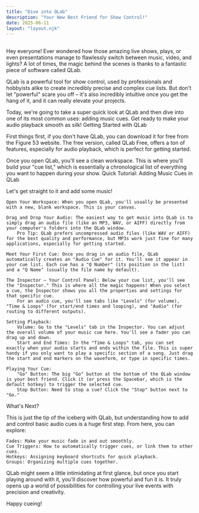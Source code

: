 ```yaml
---
title: "Dive into QLab"
description: "Your New Best Friend for Show Control!"
date: 2025-06-11
layout: "layout.njk"
---
```


##

Hey everyone! Ever wondered how those amazing live shows, plays, or even presentations manage to flawlessly switch between music, video, and lights? A lot of times, the magic behind the scenes is thanks to a fantastic piece of software called QLab.

QLab is a powerful tool for show control, used by professionals and hobbyists alike to create incredibly precise and complex cue lists. But don't let "powerful" scare you off – it's also incredibly intuitive once you get the hang of it, and it can really elevate your projects.

Today, we're going to take a super quick look at QLab and then dive into one of its most common uses: adding music cues. Get ready to make your audio playback smooth as silk!
Getting Started with QLab

First things first, if you don't have QLab, you can download it for free from the Figure 53 website. The free version, called QLab Free, offers a ton of features, especially for audio playback, which is perfect for getting started.

Once you open QLab, you'll see a clean workspace. This is where you'll build your "cue list," which is essentially a chronological list of everything you want to happen during your show.
Quick Tutorial: Adding Music Cues in QLab

Let's get straight to it and add some music!

    Open Your Workspace: When you open QLab, you'll usually be presented with a new, blank workspace. This is your canvas.

    Drag and Drop Your Audio: The easiest way to get music into QLab is to simply drag an audio file (like an MP3, WAV, or AIFF) directly from your computer's folders into the QLab window.
        Pro Tip: QLab prefers uncompressed audio files (like WAV or AIFF) for the best quality and performance, but MP3s work just fine for many applications, especially for getting started.

    Meet Your First Cue: Once you drag in an audio file, QLab automatically creates an "Audio Cue" for it. You'll see it appear in your cue list. Each cue has a "Q Number" (its position in the list) and a "Q Name" (usually the file name by default).

    The Inspector – Your Control Panel: Below your cue list, you'll see the "Inspector." This is where all the magic happens! When you select a cue, the Inspector shows you all the properties and settings for that specific cue.
        For an audio cue, you'll see tabs like "Levels" (for volume), "Time & Loops" (for start/end times and looping), and "Audio" (for routing to different outputs).

    Setting Playback:
        Volume: Go to the "Levels" tab in the Inspector. You can adjust the overall volume of your music cue here. You'll see a fader you can drag up and down.
        Start and End Times: In the "Time & Loops" tab, you can set exactly when your audio starts and ends within the file. This is super handy if you only want to play a specific section of a song. Just drag the start and end markers on the waveform, or type in specific times.

    Playing Your Cue:
        "Go" Button: The big "Go" button at the bottom of the QLab window is your best friend. Click it (or press the Spacebar, which is the default hotkey) to trigger the selected cue.
        Stop Button: Need to stop a cue? Click the "Stop" button next to "Go."

What's Next?

This is just the tip of the iceberg with QLab, but understanding how to add and control basic audio cues is a huge first step. From here, you can explore:

    Fades: Make your music fade in and out smoothly.
    Cue Triggers: How to automatically trigger cues, or link them to other cues.
    Hotkeys: Assigning keyboard shortcuts for quick playback.
    Groups: Organizing multiple cues together.

QLab might seem a little intimidating at first glance, but once you start playing around with it, you'll discover how powerful and fun it is. It truly opens up a world of possibilities for controlling your live events with precision and creativity.

Happy cueing!